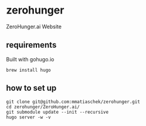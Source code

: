 # zerohunger
ZeroHunger.ai Website

## requirements

Built with gohugo.io

```
brew install hugo
```
## how to set up

```
git clone git@github.com:mmatiaschek/zerohunger.git
cd zerohunger/ZeroHunger.ai/
git submodule update --init --recursive
hugo server -w -v
```